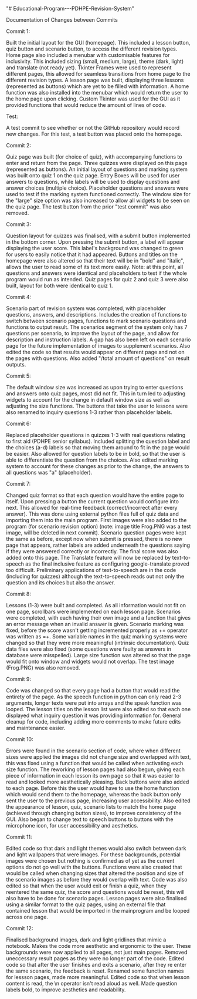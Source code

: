 "# Educational-Program---PDHPE-Revision-System" 

Documentation of Changes between Commits

Commit 1:

Built the initial layout for the GUI (homepage). This included a lesson button, quiz button and scenario button, to access the different revision types. Home page also included a menubar with customisable features for inclusivity. This included sizing (small, medium, large), theme (dark, light) and translate (not ready yet). Tkinter Frames were used to represent different pages, this allowed for seamless transitions from home page to the different revision types. A lesson page was built, displaying three lessons (represented as buttons) which are yet to be filled with information. A home function was also installed into the menubar which would return the user to the home page upon clicking. Custom Tkinter was used for the GUI as it provided functions that would reduce the amount of lines of code.

Test:

A test commit to see whether or not the GitHub repository would record new changes. For this test, a test button was placed onto the homepage. 

Commit 2: 

Quiz page was built (for choice of quiz), with accompanying functions to enter and return from the page. Three quizzes were displayed on this page (represented as buttons). An initial layout of questions and marking system was built onto quiz 1 on the quiz page. Entry Boxes will be used for user answers to questions, while labels will be used to display questions and answer choices (multiple choice). Placeholder questions and answers were used to test if the marking system functioned correctly. The window size for the "large" size option was also increased to allow all widgets to be seen on the quiz page. The test button from the prior "test commit" was also removed.

Commit 3:

Question layout for quizzes was finalised, with a submit button implemented in the bottom corner. Upon pressing the submit button, a label will appear displaying the user score. This label's background was changed to green for users to easily notice that it had appeared. Buttons and titles on the homepage were also altered so that their text will be in "bold" and "italic", allows the user to read some of its text more easily. Note: at this point, all questions and answers were identical and placeholders to test if the whole program would run as intended. Quiz pages for quiz 2 and quiz 3 were also built, layout for both were identical to quiz 1.

Commit 4:

Scenario part of revision system was completed, with placeholder questions, answers, and descriptions. Includes the creation of functions to switch between scenario pages, functions to mark scenario questions and functions to output result. The scenarios segment of the system only has 7 questions per scenario, to improve the layout of the page, and allow for description and instruction labels. A gap has also been left on each scenario page for the future implementation of images to supplement scenarios. Also edited the code so that results would appear on different page and not on the pages with questions. Also added "/total amount of questions" on result outputs.

Commit 5:

The default window size was increased as upon trying to enter questions and answers onto quiz pages, most did not fit. This in turn led to adjusting widgets to account for the change in default window size as well as adjusting the size functions. The buttons that take the user to lessons were also renamed to inquiry questions 1-3 rather than placeholder labels.

Commit 6:

Replaced placeholder questions in quizzes 1-3 with real questions relating to first aid (PDHPE senior syllabus). Included splitting the question label and the choices (a-d) labels so that moving them around to fit in the page would be easier. Also allowed for question labels to be in bold, so that the user is able to differentiate the question from the choices. Also edited marking system to account for these changes as prior to the change, the answers to all questions was "a" (placeholder).

Commit 7:

Changed quiz format so that each question would have the entire page to itself. Upon pressing a button the current question would configure into next. This allowed for real-time feedback (correct/incorrect after every answer). This was done using external python files full of quiz data and importing them into the main program. First images were also added to the program (for scenario revision option) (note: image title Frog.PNG was a test image, will be deleted in next commit). Scenario question pages were kept the same as before, except now when submit is pressed, there is no new page that appears, rather labels are added underneath the questions saying if they were answered correctly or incorrectly. The final score was also added onto this page. The Translate feature will now be replaced by text-to-speech as the final inclusive feature as configuring google-translate proved too difficult. Preliminary applications of text-to-speech are in the code (including for quizzes) although the text-to-speech reads out not only the question and its choices but also the answer.

Commit 8:

Lessons (1-3) were built and completed. As all information would not fit on one page, scrollbars were implemented on each lesson page. Scenarios were completed, with each having their own image and a function that gives an error message when an invalid answer is given. Scenario marking was fixed, before the score wasn't getting incremented properly as += operator was written as =+. Some variable names in the quiz marking systems were changed so that they were more meaningful (intrinsic documentation). Quiz data files were also fixed (some questions were faulty as answers in database were misspelled). Large size function was altered so that the page would fit onto window and widgets would not overlap. The test image (Frog.PNG) was also removed.

Commit 9:

Code was changed so that every page had a button that would read the entirety of the page. As the speech function in python can only read 2-3 arguments, longer texts were put into arrays and the speak function was looped. The lesson titles on the lesson list were also edited so that each one displayed what inquiry question it was providing information for. General cleanup for code, including adding more comments to make future edits and maintenance easier.

Commit 10:

Errors were found in the scenario section of code, where when different sizes were applied the images did not change size and overlapped with text, this was fixed using a function that would be called when activating each size function. The reworking of lesson pages had also begun, giving each piece of information in each lesson its own page so that it was easier to read and looked more aesthetically pleasing. Back buttons were also added to each page. Before this the user would have to use the home function which would send them to the homepage, whereas the back button only sent the user to the previous page, increasing user accessibility. Also edited the appearance of lesson, quiz, scenario lists to match the home page (achieved through changing button sizes), to improve consistency of the GUI. Also began to change text to speech buttons to buttons with the microphone icon, for user accessibility and aesthetics.

Commit 11:

Edited code so that dark and light themes would also switch between dark and light wallpapers that were images. For these backgrounds, potential images were chosen but nothing is confirmed as of yet as the current options do not go well with the buttons. Functions were also created that would be called when changing sizes that altered the position and size of the scenario images as before they would overlap with text. Code was also edited so that when the user would exit or finish a quiz, when they reentered the same quiz, the score and questions would be reset, this will also have to be done for scenario pages. Lesson pages were also finalised using a similar format to the quiz pages, using an external file that contained lesson that would be imported in the mainprogram and be looped across one page.

Commit 12: 

Finalised background images, dark and light gridlines that mimic a notebook. Makes the code more aesthetic and ergonomic to the user. These backgrounds were now applied to all pages, not just main pages. Removed uneccessary result pages as they were no longer part of the code. Edited code so that after the user finishes and exits a scenario, after they re enter the same scenario, the feedback is reset. Renamed some function names for lessson pages, made more meaningful. Edited code so that when lesson content is read, the \n operator isn't read aloud as well. Made question labels bold, to improve aesthetics and readability.

